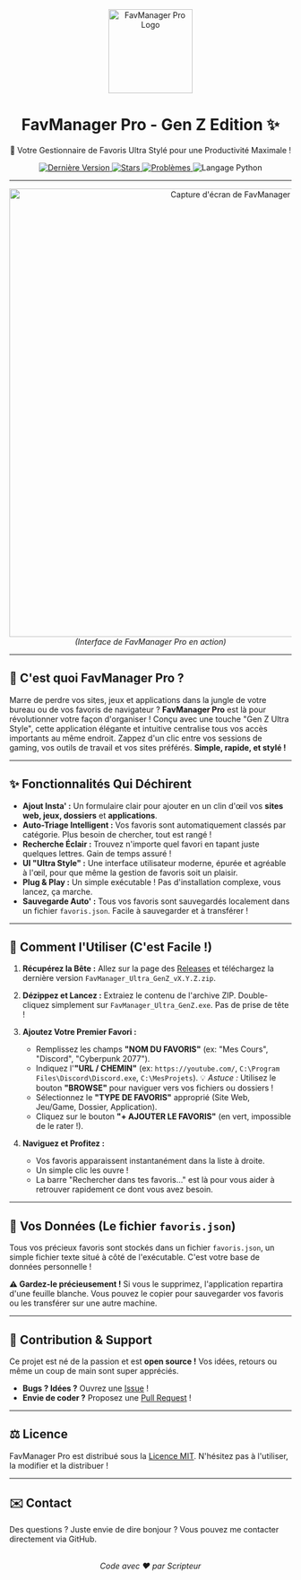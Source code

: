 <div align="center">
  <img src="https://raw.githubusercontent.com/Scripteur/FavManager-Pro/main/images/logo.png" alt="FavManager Pro Logo" width="150"/>
  <h1>FavManager Pro - Gen Z Edition ✨</h1>
  <p>🚀 Votre Gestionnaire de Favoris Ultra Stylé pour une Productivité Maximale !</p>
  <p>
    <a href="https://github.com/Scripteur/FavManager-Pro/releases/latest">
      <img src="https://img.shields.io/github/v/release/Scripteur/FavManager-Pro?style=for-the-badge&color=2ecc71&label=Dernière%20Version" alt="Dernière Version">
    </a>
    <a href="https://github.com/Scripteur/FavManager-Pro/stargazers">
      <img src="https://img.shields.io/github/stars/Scripteur/FavManager-Pro?style=for-the-badge&color=FDCB6E&label=Stars&logo=github" alt="Stars">
    </a>
    <a href="https://github.com/Scripteur/FavManager-Pro/issues">
      <img src="https://img.shields.io/github/issues/Scripteur/FavManager-Pro?style=for-the-badge&color=e74c3c&label=Problèmes" alt="Problèmes">
    </a>
    <img src="https://img.shields.io/badge/Langage-Python-blue.svg?style=for-the-badge&logo=python&logoColor=white" alt="Langage Python">
  </p>
</div>

---

<div align="center">
  <img src="https://raw.githubusercontent.com/Scripteur/FavManager-Pro/main/images/screenshot.png" alt="Capture d'écran de FavManager Pro" width="800"/>
  <br>
  <em>(Interface de FavManager Pro en action)</em>
</div>

---

## 🌟 C'est quoi FavManager Pro ?

Marre de perdre vos sites, jeux et applications dans la jungle de votre bureau ou de vos favoris de navigateur ? **FavManager Pro** est là pour révolutionner votre façon d'organiser ! Conçu avec une touche "Gen Z Ultra Style", cette application élégante et intuitive centralise tous vos accès importants au même endroit. Zappez d'un clic entre vos sessions de gaming, vos outils de travail et vos sites préférés. **Simple, rapide, et stylé !**

---

## ✨ Fonctionnalités Qui Déchirent

* **Ajout Insta' :** Un formulaire clair pour ajouter en un clin d'œil vos **sites web, jeux, dossiers** et **applications**.
* **Auto-Triage Intelligent :** Vos favoris sont automatiquement classés par catégorie. Plus besoin de chercher, tout est rangé !
* **Recherche Éclair :** Trouvez n'importe quel favori en tapant juste quelques lettres. Gain de temps assuré !
* **UI "Ultra Style" :** Une interface utilisateur moderne, épurée et agréable à l'œil, pour que même la gestion de favoris soit un plaisir.
* **Plug & Play :** Un simple exécutable ! Pas d'installation complexe, vous lancez, ça marche.
* **Sauvegarde Auto' :** Tous vos favoris sont sauvegardés localement dans un fichier `favoris.json`. Facile à sauvegarder et à transférer !

---

## 🚀 Comment l'Utiliser (C'est Facile !)

1.  **Récupérez la Bête :**
    Allez sur la page des [Releases](https://github.com/Scripteur/FavManager-Pro/releases) et téléchargez la dernière version `FavManager_Ultra_GenZ_vX.Y.Z.zip`.

2.  **Dézippez et Lancez :**
    Extraiez le contenu de l'archive ZIP. Double-cliquez simplement sur `FavManager_Ultra_GenZ.exe`. Pas de prise de tête !

3.  **Ajoutez Votre Premier Favori :**
    * Remplissez les champs **"NOM DU FAVORIS"** (ex: "Mes Cours", "Discord", "Cyberpunk 2077").
    * Indiquez l'**"URL / CHEMIN"** (ex: `https://youtube.com/`, `C:\Program Files\Discord\Discord.exe`, `C:\MesProjets`).
        💡 *Astuce :* Utilisez le bouton **"BROWSE"** pour naviguer vers vos fichiers ou dossiers !
    * Sélectionnez le **"TYPE DE FAVORIS"** approprié (Site Web, Jeu/Game, Dossier, Application).
    * Cliquez sur le bouton **"+ AJOUTER LE FAVORIS"** (en vert, impossible de le rater !).

4.  **Naviguez et Profitez :**
    * Vos favoris apparaissent instantanément dans la liste à droite.
    * Un simple clic les ouvre !
    * La barre "Rechercher dans tes favoris..." est là pour vous aider à retrouver rapidement ce dont vous avez besoin.

---

## 💾 Vos Données (Le fichier `favoris.json`)

Tous vos précieux favoris sont stockés dans un fichier `favoris.json`, un simple fichier texte situé à côté de l'exécutable. C'est votre base de données personnelle !

**⚠️ Gardez-le précieusement !** Si vous le supprimez, l'application repartira d'une feuille blanche. Vous pouvez le copier pour sauvegarder vos favoris ou les transférer sur une autre machine.

---

## 🤝 Contribution & Support

Ce projet est né de la passion et est **open source !** Vos idées, retours ou même un coup de main sont super appréciés.
* **Bugs ? Idées ?** Ouvrez une [Issue](https://github.com/Scripteur/FavManager-Pro/issues) !
* **Envie de coder ?** Proposez une [Pull Request](https://github.com/Scripteur/FavManager-Pro/pulls) !

---

## ⚖️ Licence

FavManager Pro est distribué sous la [Licence MIT](LICENSE). N'hésitez pas à l'utiliser, la modifier et la distribuer !

---

## ✉️ Contact

Des questions ? Juste envie de dire bonjour ? Vous pouvez me contacter directement via GitHub.

<div align="center">
  <br>
  <em>Code avec ❤️ par Scripteur</em>
</div>
